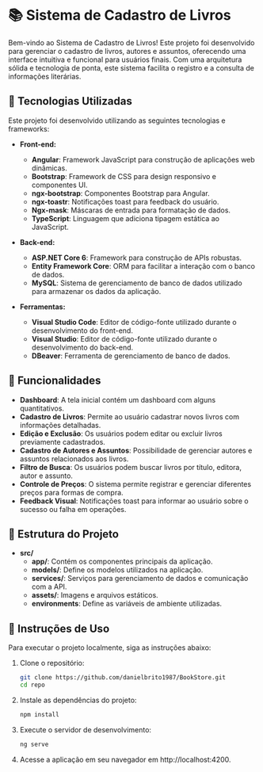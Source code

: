 # 📚 Sistema de Cadastro de Livros

Bem-vindo ao Sistema de Cadastro de Livros! Este projeto foi desenvolvido para gerenciar o cadastro de livros, autores e assuntos, oferecendo uma interface intuitiva e funcional para usuários finais. Com uma arquitetura sólida e tecnologia de ponta, este sistema facilita o registro e a consulta de informações literárias.

## 🚀 Tecnologias Utilizadas

Este projeto foi desenvolvido utilizando as seguintes tecnologias e frameworks:

- **Front-end:**
  - **Angular**: Framework JavaScript para construção de aplicações web dinâmicas.
  - **Bootstrap**: Framework de CSS para design responsivo e componentes UI.
  - **ngx-bootstrap**: Componentes Bootstrap para Angular.
  - **ngx-toastr**: Notificações toast para feedback do usuário.
  - **Ngx-mask**: Máscaras de entrada para formatação de dados.
  - **TypeScript**: Linguagem que adiciona tipagem estática ao JavaScript.

- **Back-end:**
  - **ASP.NET Core 6**: Framework para construção de APIs robustas.
  - **Entity Framework Core**: ORM para facilitar a interação com o banco de dados.
  - **MySQL**: Sistema de gerenciamento de banco de dados utilizado para armazenar os dados da aplicação.

- **Ferramentas:**
  - **Visual Studio Code**: Editor de código-fonte utilizado durante o desenvolvimento do front-end.
  - **Visual Studio**: Editor de código-fonte utilizado durante o desenvolvimento do back-end.
  - **DBeaver**: Ferramenta de gerenciamento de banco de dados.

## 🌟 Funcionalidades

- **Dashboard**: A tela inicial contém um dashboard com alguns quantitativos.
- **Cadastro de Livros**: Permite ao usuário cadastrar novos livros com informações detalhadas.
- **Edição e Exclusão**: Os usuários podem editar ou excluir livros previamente cadastrados.
- **Cadastro de Autores e Assuntos**: Possibilidade de gerenciar autores e assuntos relacionados aos livros.
- **Filtro de Busca**: Os usuários podem buscar livros por título, editora, autor e assunto.
- **Controle de Preços**: O sistema permite registrar e gerenciar diferentes preços para formas de compra.
- **Feedback Visual**: Notificações toast para informar ao usuário sobre o sucesso ou falha em operações.

## 🔧 Estrutura do Projeto

- **src/**
  - **app/**: Contém os componentes principais da aplicação.
  - **models/**: Define os modelos utilizados na aplicação.
  - **services/**: Serviços para gerenciamento de dados e comunicação com a API.
  - **assets/**: Imagens e arquivos estáticos.
  - **environments**: Define as variáveis de ambiente utilizadas.

## 📖 Instruções de Uso

Para executar o projeto localmente, siga as instruções abaixo:

1. Clone o repositório:

   ```bash
   git clone https://github.com/danielbrito1987/BookStore.git
   cd repo

2. Instale as dependências do projeto:
   ```bash
   npm install

3. Execute o servidor de desenvolvimento:
   ```bash
   ng serve

4. Acesse a aplicação em seu navegador em http://localhost:4200.
